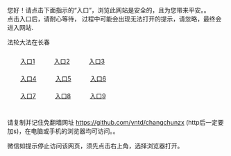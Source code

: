 您好！请点击下面指示的“入口”，浏览此网站是安全的，且为您带来平安。。 <br/>
点击入口后，请耐心等待， 过程中可能会出现无法打开的提示，请忽略，最终会进入网站. </br>

法轮大法在长春<br/>
<div style="padding:10px"><a style="margin:20px" target="_blank" href="https://d2ayinid2j1m6e.cloudfront.net/2Qpsp?vwptcwbh" id="ccLink1" rel="nofollow">入口1</a> <a target="_blank" style="margin:20px" href="https://d3l0v9od6sjfyr.cloudfront.net/2Qpsp?vdbotkol" id="ccLink2" rel="nofollow">入口2</a> <a style="margin:20px" target="_blank" href="https://dfpcpw7hl2t8k.cloudfront.net/2Qpsp?aixgzgol" id="ccLink3" rel="nofollow">入口3</a></div>

<div style="padding:10px" ><a style="margin:20px" target="_blank" href="https://d2ayinid2j1m6e.cloudfront.net/2Qpsp?vwptcwbh" id="ccLink4" rel="nofollow">入口4</a> <a style="margin:20px" href="https://d3l0v9od6sjfyr.cloudfront.net/2Qpsp?vdbotkol" target="_blank" id="ccLink5" rel="nofollow">入口5</a> <a style="margin:20px" href="https://dfpcpw7hl2t8k.cloudfront.net/2Qpsp?aixgzgol" target="_blank" id="ccLink6" rel="nofollow">入口6</a></div>

<div style="padding:10px"><a style="margin:20px" target="_blank" href="https://d2ayinid2j1m6e.cloudfront.net/2Qpsp?vwptcwbh" id="ccLink7" rel="nofollow">入口7</a> <a style="margin:20px" href="https://d3l0v9od6sjfyr.cloudfront.net/2Qpsp?vdbotkol" target="_blank" id="ccLink8" rel="nofollow">入口8</a> <a style="margin:20px" target="_blank" href="https://dfpcpw7hl2t8k.cloudfront.net/2Qpsp?aixgzgol" id="ccLink9" rel="nofollow">入口9</a></div>

<br/>



请复制并记住免翻墙网址 https://github.com/yntd/changchunzx (http后一定要加s)，在电脑或手机的浏览器均可访问。。<br/>

微信如提示停止访问该网页，须先点击右上角，选择浏览器打开。
